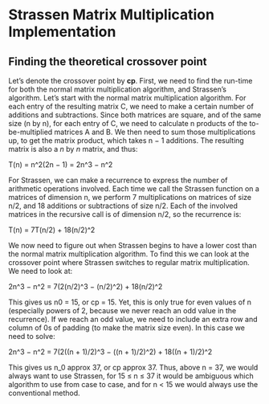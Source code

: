 # Strassen Matrix Multiplication Implementation

## Finding the theoretical crossover point

Let’s denote the crossover point by __cp__. First, we need to find the run-time for both the normal matrix multiplication algorithm, and Strassen’s algorithm. Let’s start with the normal matrix multiplication algorithm. For each entry of the resulting matrix C, we need to make a certain number of additions and subtractions. Since both matrices are square, and of the same size (n by n), for each entry of C, we need to calculate n products of the to-be-multiplied matrices A and B. We then need to sum those multiplications up, to get the matrix product, which takes n − 1 additions. The resulting matrix is also a *n* by *n* matrix, and thus:

T(n) = n^2(2n − 1) = 2n^3 − n^2

For Strassen, we can make a recurrence to express the number of arithmetic operations involved. Each time we call the Strassen function on a matrices of dimension n, we perform 7 multiplications on matrices of size n/2, and 18 additions or subtractions of size n/2. Each of the involved matrices in the recursive call is of dimension n/2, so the recurrence is:

T(n) = 7T(n/2) + 18(n/2)^2

We now need to figure out when Strassen begins to have a lower cost than the normal matrix multiplication algorithm. To find this we can look at the crossover point where Strassen switches to regular matrix multiplication. We need to look at:

2n^3 − n^2 = 7(2(n/2)^3 − (n/2)^2) + 18(n/2)^2

This gives us n0 = 15, or cp = 15. Yet, this is only true for even values of n (especially powers of 2, because we never reach an odd value in the recurrence). If we reach an odd value, we need to include an extra row and column of 0s of padding (to make the matrix size even). In this case we need to solve:

2n^3 − n^2 = 7(2((n + 1)/2)^3 − ((n + 1)/2)^2) + 18((n + 1)/2)^2

This gives us n_0 approx 37, or cp approx 37. Thus, above n = 37, we would always want to use Strassen, for 15 ≤ n ≤ 37 it would be ambiguous which algorithm to use from case to case, and for n < 15 we would always use the conventional method.
